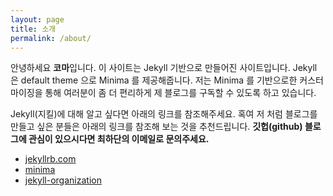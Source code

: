 ```yaml
---
layout: page
title: 소개
permalink: /about/
---
```


안녕하세요 **코마**입니다. 이 사이트는 Jekyll 기반으로 만들어진 사이트입니다. Jekyll 은 default theme 으로 Minima 를 제공해줍니다. 저는 Minima 를 기반으로한 커스터마이징을 통해 여러분이 좀 더 편리하게 제 블로그를 구독할 수 있도록 하고 있습니다.

Jekyll(지킬)에 대해 알고 싶다면 아래의 링크를 참조해주세요. 혹여 저 처럼 블로그를 만들고 싶은 분들은 아래의 링크를 참조해 보는 것을 추천드립니다. **깃헙(github) 블로그에 관심이 있으시다면 최하단의 이메일로 문의주세요.**

- [jekyllrb.com](https://jekyllrb.com/)
- [minima](https://github.com/jekyll/minima)
- [jekyll-organization](https://github.com/jekyll)
